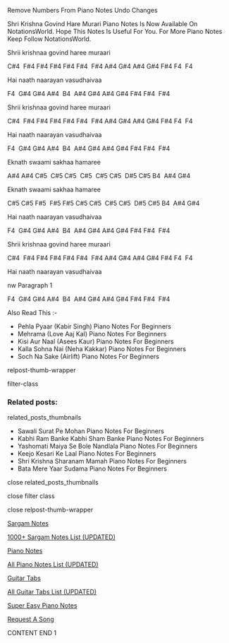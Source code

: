 
Remove Numbers From Piano Notes
Undo Changes

Shri Krishna Govind Hare Murari Piano Notes Is Now Available On NotationsWorld. Hope This Notes Is Useful For You. For More Piano Notes Keep Follow NotationsWorld.

Shrii krishnaa govind haree muraari

C#4  F#4 F#4 F#4 F#4 F#4  F#4 A#4 G#4 A#4 G#4 F#4 F4  F4

Hai naath naarayan vasudhaivaa

F4  G#4 G#4 A#4  B4  A#4 G#4 A#4 G#4 F#4 F#4  F#4

Shrii krishnaa govind haree muraari

C#4  F#4 F#4 F#4 F#4 F#4  F#4 A#4 G#4 A#4 G#4 F#4 F4  F4

Hai naath naarayan vasudhaivaa

F4  G#4 G#4 A#4  B4  A#4 G#4 A#4 G#4 F#4 F#4  F#4

Eknath swaami sakhaa hamaree

A#4 A#4 C#5  C#5 C#5  C#5  C#5 C#5  D#5 C#5 B4  A#4 G#4

Eknath swaami sakhaa hamaree

C#5 C#5 F#5  F#5 F#5 C#5 C#5  C#5 C#5  D#5 C#5 B4  A#4 G#4

Hai naath naarayan vasudhaivaa

F4  G#4 G#4 A#4  B4  A#4 G#4 A#4 G#4 F#4 F#4  F#4

Shrii krishnaa govind haree muraari

C#4  F#4 F#4 F#4 F#4 F#4  F#4 A#4 G#4 A#4 G#4 F#4 F4  F4

Hai naath naarayan vasudhaivaa

nw Paragraph 1

F4  G#4 G#4 A#4  B4  A#4 G#4 A#4 G#4 F#4 F#4  F#4

Also Read This :-

* Pehla Pyaar (Kabir Singh) Piano Notes For Beginners
* Mehrama (Love Aaj Kal) Piano Notes For Beginners
* Kisi Aur Naal (Asees Kaur) Piano Notes For Beginners
* Kalla Sohna Nai (Neha Kakkar) Piano Notes For Beginners
* Soch Na Sake (Airlift) Piano Notes For Beginners

relpost-thumb-wrapper

filter-class

### Related posts:

related_posts_thumbnails

* Sawali Surat Pe Mohan Piano Notes For Beginners
* Kabhi Ram Banke Kabhi Sham Banke Piano Notes For Beginners
* Yashomati Maiya Se Bole Nandlala Piano Notes For Beginners
* Keejo Kesari Ke Laal Piano Notes For Beginners
* Shri Krishna Sharanam Mamah Piano Notes For Beginners
* Bata Mere Yaar Sudama Piano Notes For Beginners

close related_posts_thumbnails

close filter class

close relpost-thumb-wrapper

[Sargam Notes](https://www.notationsworld.com/sargam-notes.html)

[1000+ Sargam Notes List (UPDATED)](https://www.notationsworld.com/all-songs-list-sargam-notes.html)

[Piano Notes](https://www.notationsworld.com/piano-notes.html)

[All Piano Notes List (UPDATED)](https://www.notationsworld.com/all-songs-list-piano-notes.html)

[Guitar Tabs](https://www.notationsworld.com/guitar-tabs.html)

[All Guitar Tabs List (UPDATED)](https://www.notationsworld.com/all-songs-list-guitar-tabs.html)

[Super Easy Piano Notes](https://studywall.in/)

[Request A Song](https://www.notationsworld.com/request-a-song.html)

CONTENT END 1


